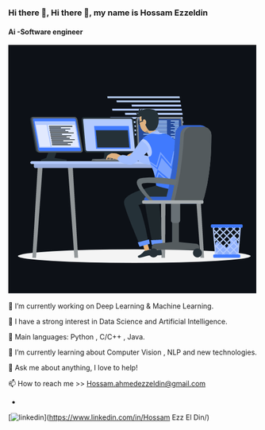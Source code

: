 ### Hi there 👋, Hi there 👋, my name is Hossam Ezzeldin
#### Ai -Software engineer
![Ai -Software engineer](https://raw.githubusercontent.com/SubhadeepZilong/SubhadeepZilong/main/icons/animation_500_kxa883sd.gif)

🔭 I’m currently working on Deep Learning & Machine Learning.

👯 I have a strong interest in Data Science and Artificial Intelligence.

🌟  Main languages: Python , C/C++ , Java.

🌱 I’m currently learning  about Computer Vision , NLP and new technologies.

💬 Ask me about anything, I love to help!

📫 How to reach me >> Hossam.ahmedezzeldin@gmail.com

- 


[<img src='https://cdn.jsdelivr.net/npm/simple-icons@3.0.1/icons/linkedin.svg' alt='linkedin' height='40'>](https://www.linkedin.com/in/Hossam Ezz El Din/)  

